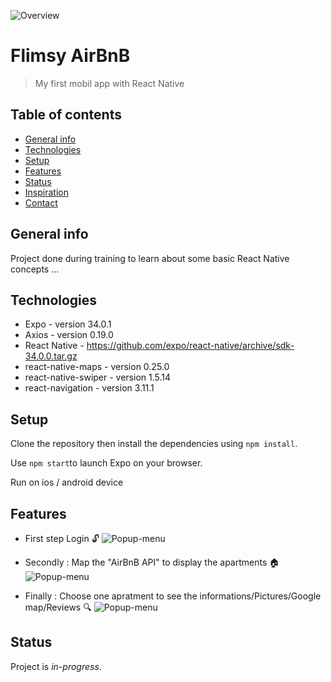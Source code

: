 ![Overview](https://res.cloudinary.com/dnhwttpnq/image/upload/v1570532624/Flimsy%20AirBnB/flimsy-airbnb-introduction_r5kome.png)

# Flimsy AirBnB

> My first mobil app with React Native

## Table of contents

- [General info](#general-info)
- [Technologies](#technologies)
- [Setup](#setup)
- [Features](#features)
- [Status](#status)
- [Inspiration](#inspiration)
- [Contact](#contact)

## General info

Project done during training to learn about some basic React Native concepts ...

## Technologies

- Expo - version 34.0.1
- Axios - version 0.19.0
- React Native - https://github.com/expo/react-native/archive/sdk-34.0.0.tar.gz
- react-native-maps - version 0.25.0
- react-native-swiper - version 1.5.14
- react-navigation - version 3.11.1

## Setup

Clone the repository then install the dependencies using `npm install`.

Use `npm start`to launch Expo on your browser.

Run on ios / android device

## Features

- First step Login 🔓
  ![Popup-menu](https://res.cloudinary.com/dnhwttpnq/image/upload/v1570541861/Flimsy%20AirBnB/login_ci6rs1.png)

* Secondly : Map the "AirBnB API" to display the apartments 🏠
  ![Popup-menu](https://res.cloudinary.com/dnhwttpnq/image/upload/v1570541861/Flimsy%20AirBnB/homepage_acwnhn.png)

- Finally : Choose one apratment to see the informations/Pictures/Google map/Reviews 🔍
  ![Popup-menu](https://res.cloudinary.com/dnhwttpnq/image/upload/v1570541862/Flimsy%20AirBnB/infos_av4qrr.png)

## Status

Project is _in-progress_.
